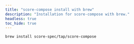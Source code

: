 ```yaml
---
title: "score-compose install with brew"
description: "Installation for score-compose with brew."
headless: true
toc_hide: true
---
```


```bash
brew install score-spec/tap/score-compose
```
